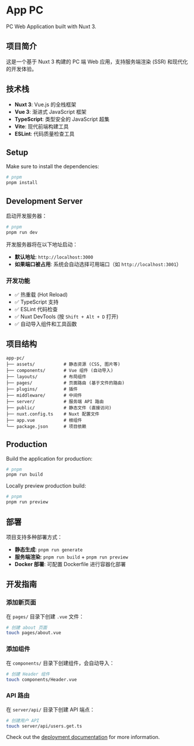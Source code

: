 # App PC

PC Web Application built with Nuxt 3.

## 项目简介

这是一个基于 Nuxt 3 构建的 PC 端 Web 应用，支持服务端渲染 (SSR) 和现代化的开发体验。

## 技术栈

- **Nuxt 3**: Vue.js 的全栈框架
- **Vue 3**: 渐进式 JavaScript 框架
- **TypeScript**: 类型安全的 JavaScript 超集
- **Vite**: 现代前端构建工具
- **ESLint**: 代码质量检查工具

## Setup

Make sure to install the dependencies:

```bash
# pnpm
pnpm install
```

## Development Server

启动开发服务器：

```bash
# pnpm
pnpm run dev
```

开发服务器将在以下地址启动：
- **默认地址**: `http://localhost:3000`
- **如果端口被占用**: 系统会自动选择可用端口（如 `http://localhost:3001`）

### 开发功能

- ✅ 热重载 (Hot Reload)
- ✅ TypeScript 支持
- ✅ ESLint 代码检查
- ✅ Nuxt DevTools (按 `Shift + Alt + D` 打开)
- ✅ 自动导入组件和工具函数

## 项目结构

```
app-pc/
├── assets/           # 静态资源 (CSS, 图片等)
├── components/       # Vue 组件 (自动导入)
├── layouts/          # 布局组件
├── pages/            # 页面路由 (基于文件的路由)
├── plugins/          # 插件
├── middleware/       # 中间件
├── server/           # 服务端 API 路由
├── public/           # 静态文件 (直接访问)
├── nuxt.config.ts    # Nuxt 配置文件
├── app.vue           # 根组件
└── package.json      # 项目依赖
```

## Production

Build the application for production:

```bash
# pnpm
pnpm run build
```

Locally preview production build:

```bash
# pnpm
pnpm run preview
```

## 部署

项目支持多种部署方式：

- **静态生成**: `pnpm run generate`
- **服务端渲染**: `pnpm run build` + `pnpm run preview`
- **Docker 部署**: 可配置 Dockerfile 进行容器化部署

## 开发指南

### 添加新页面

在 `pages/` 目录下创建 `.vue` 文件：

```bash
# 创建 about 页面
touch pages/about.vue
```

### 添加组件

在 `components/` 目录下创建组件，会自动导入：

```bash
# 创建 Header 组件
touch components/Header.vue
```

### API 路由

在 `server/api/` 目录下创建 API 端点：

```bash
# 创建用户 API
touch server/api/users.get.ts
```

Check out the [deployment documentation](https://nuxt.com/docs/getting-started/deployment) for more information.